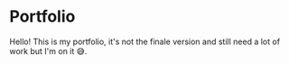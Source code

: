 # Portfolio
Hello!
This is my portfolio, it's not the finale version and still need a lot of work but I'm on it 😅.

